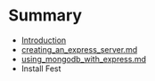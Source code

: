 # Summary

* [Introduction](README.md)
* [creating_an_express_server.md](creating_an_express_server.md)
* [using_mongodb_with_express.md](using_mongodb_with_express.md)
* Install Fest

